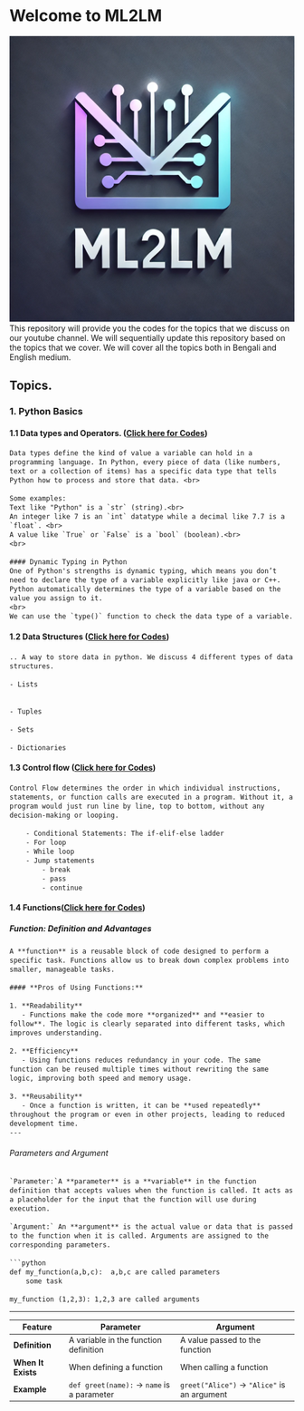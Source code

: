 # Welcome to ML2LM
![Project Logo](images/logo.webp)
This repository will provide you the codes for the topics that we discuss on our youtube channel. We will sequentially update this repository based on the topics that we cover. We will cover all the topics both in Bengali and English medium. 

## Topics.
    
### 1. Python Basics 
#### 1.1 Data types and Operators. ([Click here for Codes](https://github.com/Debodeep94/ML2LM/blob/main/python_basics/data_types_and_operators.ipynb))

``` What Are Data Types? 
Data types define the kind of value a variable can hold in a programming language. In Python, every piece of data (like numbers, text or a collection of items) has a specific data type that tells Python how to process and store that data. <br>

Some examples: 
Text like "Python" is a `str` (string).<br>
An integer like 7 is an `int` datatype while a decimal like 7.7 is a `float`. <br>
A value like `True` or `False` is a `bool` (boolean).<br>
<br>

#### Dynamic Typing in Python
One of Python's strengths is dynamic typing, which means you don’t need to declare the type of a variable explicitly like java or C++. Python automatically determines the type of a variable based on the value you assign to it.
<br>
We can use the `type()` function to check the data type of a variable.
```

#### 1.2 Data Structures ([Click here for Codes](https://github.com/Debodeep94/ML2LM/blob/main/python_basics/Data_Structures.ipynb))
```
.. A way to store data in python. We discuss 4 different types of data structures.

- Lists


- Tuples

- Sets

- Dictionaries
```

#### 1.3 Control flow ([Click here for Codes](https://github.com/Debodeep94/ML2LM/blob/main/python_basics/control_flow.ipynb))

```
Control Flow determines the order in which individual instructions, statements, or function calls are executed in a program. Without it, a program would just run line by line, top to bottom, without any decision-making or looping.

    - Conditional Statements: The if-elif-else ladder
    - For loop
    - While loop
    - Jump statements
        - break
        - pass
        - continue
```
#### 1.4 Functions([Click here for Codes](https://github.com/Debodeep94/ML2LM/blob/main/python_basics/functions.ipynb))

##### **Function: Definition and Advantages**
```
A **function** is a reusable block of code designed to perform a specific task. Functions allow us to break down complex problems into smaller, manageable tasks.

#### **Pros of Using Functions:**

1. **Readability**  
   - Functions make the code more **organized** and **easier to follow**. The logic is clearly separated into different tasks, which improves understanding.

2. **Efficiency**  
   - Using functions reduces redundancy in your code. The same function can be reused multiple times without rewriting the same logic, improving both speed and memory usage.

3. **Reusability**  
   - Once a function is written, it can be **used repeatedly** throughout the program or even in other projects, leading to reduced development time.
---
```
###### Parameters and Argument
```
`Parameter:`A **parameter** is a **variable** in the function definition that accepts values when the function is called. It acts as a placeholder for the input that the function will use during execution.

`Argument:` An **argument** is the actual value or data that is passed to the function when it is called. Arguments are assigned to the corresponding parameters.

```python
def my_function(a,b,c):  a,b,c are called parameters
    some task

my_function (1,2,3): 1,2,3 are called arguments
```
--------------------------------------------------------------------------------------------------------------------
| Feature       | Parameter | Argument |
|--------------|----------|----------|
| **Definition** | A variable in the function definition | A value passed to the function |
| **When It Exists** | When defining a function | When calling a function |
| **Example** | `def greet(name):` → `name` is a parameter | `greet("Alice")` → `"Alice"` is an argument |
```